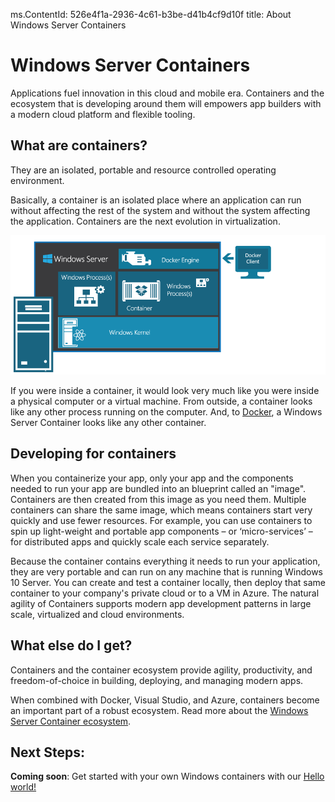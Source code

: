 ms.ContentId: 526e4f1a-2936-4c61-b3be-d41b4cf9d10f
title: About Windows Server Containers


# Windows Server Containers #

Applications fuel innovation in this cloud and mobile era. Containers and the ecosystem that is developing around them will empowers app builders with a modern cloud platform and flexible tooling.


## What are containers? ##  

They are an isolated, portable and resource controlled operating environment. 

Basically, a container is an isolated place where an application can run without affecting the rest of the system and without the system affecting the application. Containers are the next evolution in virtualization.


![](media/WindowsServerContainer.png)

If you were inside a container, it would look very much like you were inside a physical computer or a virtual machine. From outside, a container looks like any other process running on the computer. And, to [Docker](https://www.docker.com/), a Windows Server Container looks like any other container.

## Developing for containers ##

When you containerize your app, only your app and the components needed to run your app are bundled into an blueprint called an "image". Containers are then created from this image as you need them. Multiple containers can share the same image, which means containers start very quickly and use fewer resources. For example, you can use containers to spin up light-weight and portable app components – or ‘micro-services’ – for distributed apps and quickly scale each service separately. 

Because the container contains everything it needs to run your application, they are very portable and can run on any machine that is running Windows 10 Server. You can create and test a container locally, then deploy that same container to your company's private cloud or to a VM in Azure. The natural agility of Containers supports modern app development patterns in large scale, virtualized and cloud environments.


## What else do I get? ##

Containers and the container ecosystem provide agility, productivity, and freedom-of-choice in building, deploying, and managing modern apps.

When combined with Docker, Visual Studio, and Azure, containers become an important part of a robust ecosystem. Read more about the [Windows Server Container ecosystem](container_ecosystem.md).

## Next Steps: ##

**Coming soon**: Get started with your own Windows containers with our [Hello world!](..\quick_start\hello_world.md)

